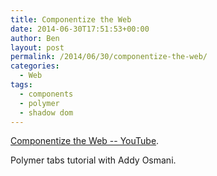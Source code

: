 ```yaml
---
title: Componentize the Web
date: 2014-06-30T17:51:53+00:00
author: Ben
layout: post
permalink: /2014/06/30/componentize-the-web/
categories:
  - Web
tags:
  - components
  - polymer
  - shadow dom
---
```

[Componentize the Web -- YouTube](https://www.youtube.com/watch?v=2toYLLcoY14).

Polymer tabs tutorial with Addy Osmani.